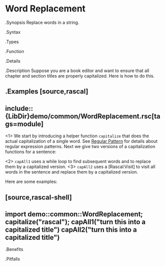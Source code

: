 # Word Replacement

.Synopsis
Replace words in a string.

.Syntax

.Types

.Function

.Details

.Description
Suppose you are a book editor and want to ensure that all chapter
and section titles are properly capitalized. Here is how to do this. 

.Examples
[source,rascal]
----
include::{LibDir}demo/common/WordReplacement.rsc[tags=module]
----

                
<1> We start by introducing a helper function `capitalize` that does the actual capitalization of a single word.
    See [Regular Pattern]((Rascal:Patterns-Regular)) for details about regular expression patterns.
    Next we give two versions of a capitalization functions for a sentence:

<2> `capAll1` uses a while loop to find subsequent words and to replace them by a capitalized version.
<3> `capAll2` uses a [Rascal:Visit] to visit all words in the sentence and replace them by a capitalized version.


Here are some examples:

[source,rascal-shell]
----
import demo::common::WordReplacement;
capitalize("rascal");
capAll1("turn this into a capitalized title")
capAll2("turn this into a capitalized title")
----

.Benefits

.Pitfalls

